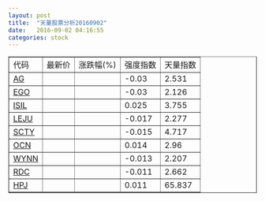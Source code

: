 ```yaml
---
layout: post
title:  "天量股票分析20160902"
date:   2016-09-02 04:16:55
categories: stock
---
```

<script type="text/javascript">
var stockList = []
stockList.push('gb_ag');
stockList.push('gb_ego');
stockList.push('gb_isil');
stockList.push('gb_leju');
stockList.push('gb_scty');
stockList.push('gb_ocn');
stockList.push('gb_wynn');
stockList.push('gb_rdc');
stockList.push('gb_hpj');
</script>

<table border="1">
 <tr>
  <td>代码</td>
  <td>最新价</td>
  <td>涨跌幅(%)</td>
 <td>强度指数</td>
 <td>天量指数</td>
</tr>
  <tr id="ag"><td><a href="http://stock.finance.sina.com.cn/usstock/quotes/AG.html" target="_blank">AG</a></td><td></td><td></td><td>-0.03</td><td>2.531</td></tr>
  <tr id="ego"><td><a href="http://stock.finance.sina.com.cn/usstock/quotes/EGO.html" target="_blank">EGO</a></td><td></td><td></td><td>-0.03</td><td>2.126</td></tr>
  <tr id="isil"><td><a href="http://stock.finance.sina.com.cn/usstock/quotes/ISIL.html" target="_blank">ISIL</a></td><td></td><td></td><td>0.025</td><td>3.755</td></tr>
  <tr id="leju"><td><a href="http://stock.finance.sina.com.cn/usstock/quotes/LEJU.html" target="_blank">LEJU</a></td><td></td><td></td><td>-0.017</td><td>2.277</td></tr>
  <tr id="scty"><td><a href="http://stock.finance.sina.com.cn/usstock/quotes/SCTY.html" target="_blank">SCTY</a></td><td></td><td></td><td>-0.015</td><td>4.717</td></tr>
  <tr id="ocn"><td><a href="http://stock.finance.sina.com.cn/usstock/quotes/OCN.html" target="_blank">OCN</a></td><td></td><td></td><td>0.014</td><td>2.96</td></tr>
  <tr id="wynn"><td><a href="http://stock.finance.sina.com.cn/usstock/quotes/WYNN.html" target="_blank">WYNN</a></td><td></td><td></td><td>-0.013</td><td>2.207</td></tr>
  <tr id="rdc"><td><a href="http://stock.finance.sina.com.cn/usstock/quotes/RDC.html" target="_blank">RDC</a></td><td></td><td></td><td>-0.011</td><td>2.662</td></tr>
  <tr id="hpj"><td><a href="http://stock.finance.sina.com.cn/usstock/quotes/HPJ.html" target="_blank">HPJ</a></td><td></td><td></td><td>0.011</td><td>65.837</td></tr>
</table>
